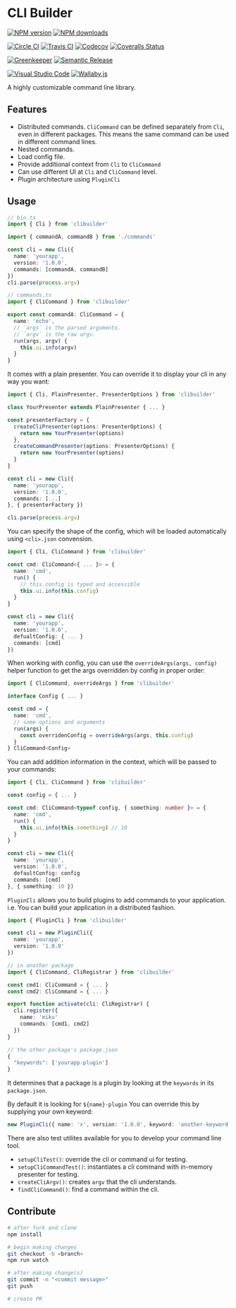 # CLI Builder

[![NPM version][npm-image]][npm-url]
[![NPM downloads][downloads-image]][downloads-url]

[![Circle CI][circleci-image]][circleci-url]
[![Travis CI][travis-image]][travis-url]
[![Codecov][codecov-image]][codecov-url]
[![Coveralls Status][coveralls-image]][coveralls-url]

[![Greenkeeper][greenkeeper-image]][greenkeeper-url]
[![Semantic Release][semantic-release-image]][semantic-release-url]

[![Visual Studio Code][vscode-image]][vscode-url]
[![Wallaby.js][wallaby-image]][wallaby-url]

A highly customizable command line library.

## Features

- Distributed commands. `CliCommand` can be defined separately from `Cli`, even in different packages. This means the same command can be used in different command lines.
- Nested commands.
- Load config file.
- Provide additional context from `Cli` to `CliCommand`
- Can use different UI at `Cli` and `CliCommand` level.
- Plugin architecture using `PluginCli`

## Usage

```ts
// bin.ts
import { Cli } from 'clibuilder'

import { commandA, commandB } from './commands'

const cli = new Cli({
  name: 'yourapp',
  version: '1.0.0',
  commands: [commandA, commandB]
})
cli.parse(process.argv)

// commands.ts
import { CliCommand } from 'clibuilder'

export const commandA: CliCommand = {
  name: 'echo',
  // `args` is the parsed arguments.
  // `argv` is the raw argv.
  run(args, argv) {
    this.ui.info(argv)
  }
}
```

It comes with a plain presenter.
You can override it to display your cli in any way you want:

```ts
import { Cli, PlainPresenter, PresenterOptions } from 'clibuilder'

class YourPresenter extends PlainPresenter { ... }

const presenterFactory = {
  createCliPresenter(options: PresenterOptions) {
    return new YourPresenter(options)
  },
  createCommandPresenter(options: PresenterOptions) {
    return new YourPresenter(options)
  }
}

const cli = new Cli({
  name: 'yourapp',
  version: '1.0.0',
  commands: [...]
}, { presenterFactory })

cli.parse(process.argv)
```

You can specify the shape of the config, which will be loaded automatically using `<cli>.json` convension.

```ts
import { Cli, CliCommand } from 'clibuilder'

const cmd: CliCommand<{ ... }> = {
  name: 'cmd',
  run() {
    // this.config is typed and accessible
    this.ui.info(this.config)
  }
}

const cli = new Cli({
  name: 'yourapp',
  version: '1.0.0',
  defualtConfig: { ... }
  commands: [cmd]
})
```

When working with config, you can use the `overrideArgs(args, config)` helper function to get the args overridden by config in proper order:

```ts
import { CliCommand, overrideArgs } from 'clibuilder'

interface Config { ... }

const cmd = {
  name: 'cmd',
  // some options and arguments
  run(args) {
    const overridenConfig = overrideArgs(args, this.config)
  }
} CliCommand<Config>
```

You can add addition information in the context, which will be passed to your commands:

```ts
import { Cli, CliCommand } from 'clibuilder'

const config = { ... }

const cmd: CliCommand<typeof config, { something: number }> = {
  name: 'cmd',
  run() {
    this.ui.info(this.something) // 10
  }
}

const cli = new Cli({
  name: 'yourapp',
  version: '1.0.0',
  defaultConfig: config
  commands: [cmd]
}, { something: 10 })
```

`PluginCli` allows you to build plugins to add commands to your application.
i.e. You can build your application in a distributed fashion.

```ts
import { PluginCli } from 'clibuilder'

const cli = new PluginCli({
  name: 'yourapp',
  version: '1.0.0'
})

// in another package
import { CliCommand, CliRegistrar } from 'clibuilder'

const cmd1: CliCommand = { ... }
const cmd2: CliCommand = { ... }

export function activate(cli: CliRegistrar) {
  cli.register({
    name: 'miku'
    commands: [cmd1, cmd2]
  })
}

// the other package's package.json
{
  "keywords": ['yourapp-plugin']
}
```

It determines that a package is a plugin by looking at the `keywords` in its `package.json`.

By default it is looking for `${name}-plugin`
You can override this by supplying your own keyword:

```ts
new PluginCli({ name: 'x', version: '1.0.0', keyword: 'another-keyword'})
```

There are also test utilites available for you to develop your command line tool.

- `setupCliTest()`: override the cli or command ui for testing.
- `setupCliCommandTest()`: instantiates a cli command with in-memory presenter for testing.
- `createCliArgv()`: creates `argv` that the cli understands.
- `findCliCommand()`: find a command within the cli.

## Contribute

```sh
# after fork and clone
npm install

# begin making changes
git checkout -b <branch>
npm run watch

# after making change(s)
git commit -m "<commit message>"
git push

# create PR
```

[circleci-image]: https://circleci.com/gh/unional/clibuilder/tree/master.svg?style=shield
[circleci-url]: https://circleci.com/gh/unional/clibuilder/tree/master
[codecov-image]: https://codecov.io/gh/unional/clibuilder/branch/master/graph/badge.svg
[codecov-url]: https://codecov.io/gh/unional/clibuilder
[coveralls-image]: https://coveralls.io/repos/github/unional/clibuilder/badge.svg
[coveralls-url]: https://coveralls.io/github/unional/clibuilder
[downloads-image]: https://img.shields.io/npm/dm/clibuilder.svg?style=flat
[downloads-url]: https://npmjs.org/package/clibuilder
[greenkeeper-image]: https://badges.greenkeeper.io/unional/clibuilder.svg
[greenkeeper-url]: https://greenkeeper.io/
[npm-image]: https://img.shields.io/npm/v/clibuilder.svg?style=flat
[npm-url]: https://npmjs.org/package/clibuilder
[semantic-release-image]: https://img.shields.io/badge/%20%20%F0%9F%93%A6%F0%9F%9A%80-semantic--release-e10079.svg
[semantic-release-url]: https://github.com/semantic-release/semantic-release
[travis-image]: https://img.shields.io/travis/unional/clibuilder/master.svg?style=flat
[travis-url]: https://travis-ci.org/unional/clibuilder?branch=master
[unstable-image]: https://img.shields.io/badge/stability-unstable-yellow.svg
[vscode-image]: https://img.shields.io/badge/vscode-ready-green.svg
[vscode-url]: https://code.visualstudio.com/
[wallaby-image]: https://img.shields.io/badge/wallaby.js-configured-green.svg
[wallaby-url]: https://wallabyjs.com
